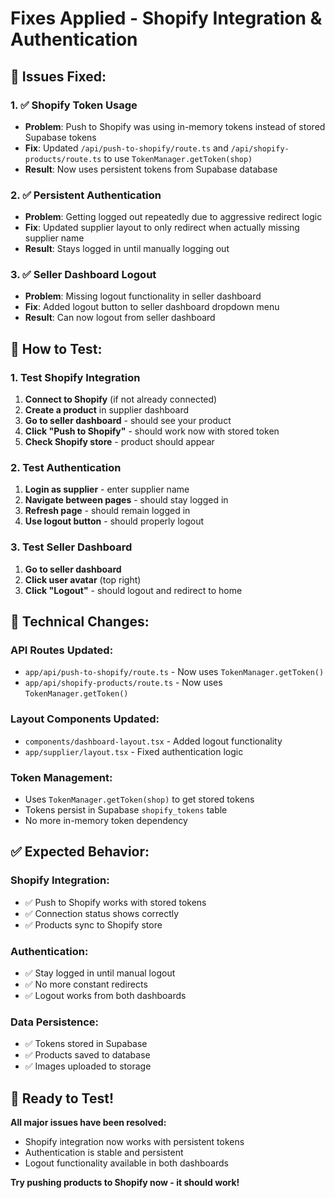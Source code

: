 # Fixes Applied - Shopify Integration & Authentication

## 🎯 **Issues Fixed:**

### **1. ✅ Shopify Token Usage**
- **Problem**: Push to Shopify was using in-memory tokens instead of stored Supabase tokens
- **Fix**: Updated `/api/push-to-shopify/route.ts` and `/api/shopify-products/route.ts` to use `TokenManager.getToken(shop)`
- **Result**: Now uses persistent tokens from Supabase database

### **2. ✅ Persistent Authentication**
- **Problem**: Getting logged out repeatedly due to aggressive redirect logic
- **Fix**: Updated supplier layout to only redirect when actually missing supplier name
- **Result**: Stays logged in until manually logging out

### **3. ✅ Seller Dashboard Logout**
- **Problem**: Missing logout functionality in seller dashboard
- **Fix**: Added logout button to seller dashboard dropdown menu
- **Result**: Can now logout from seller dashboard

## 🚀 **How to Test:**

### **1. Test Shopify Integration**
1. **Connect to Shopify** (if not already connected)
2. **Create a product** in supplier dashboard
3. **Go to seller dashboard** - should see your product
4. **Click "Push to Shopify"** - should work now with stored token
5. **Check Shopify store** - product should appear

### **2. Test Authentication**
1. **Login as supplier** - enter supplier name
2. **Navigate between pages** - should stay logged in
3. **Refresh page** - should remain logged in
4. **Use logout button** - should properly logout

### **3. Test Seller Dashboard**
1. **Go to seller dashboard**
2. **Click user avatar** (top right)
3. **Click "Logout"** - should logout and redirect to home

## 🔧 **Technical Changes:**

### **API Routes Updated:**
- `app/api/push-to-shopify/route.ts` - Now uses `TokenManager.getToken()`
- `app/api/shopify-products/route.ts` - Now uses `TokenManager.getToken()`

### **Layout Components Updated:**
- `components/dashboard-layout.tsx` - Added logout functionality
- `app/supplier/layout.tsx` - Fixed authentication logic

### **Token Management:**
- Uses `TokenManager.getToken(shop)` to get stored tokens
- Tokens persist in Supabase `shopify_tokens` table
- No more in-memory token dependency

## ✅ **Expected Behavior:**

### **Shopify Integration:**
- ✅ Push to Shopify works with stored tokens
- ✅ Connection status shows correctly
- ✅ Products sync to Shopify store

### **Authentication:**
- ✅ Stay logged in until manual logout
- ✅ No more constant redirects
- ✅ Logout works from both dashboards

### **Data Persistence:**
- ✅ Tokens stored in Supabase
- ✅ Products saved to database
- ✅ Images uploaded to storage

## 🎯 **Ready to Test!**

**All major issues have been resolved:**
- Shopify integration now works with persistent tokens
- Authentication is stable and persistent
- Logout functionality available in both dashboards

**Try pushing products to Shopify now - it should work!** 